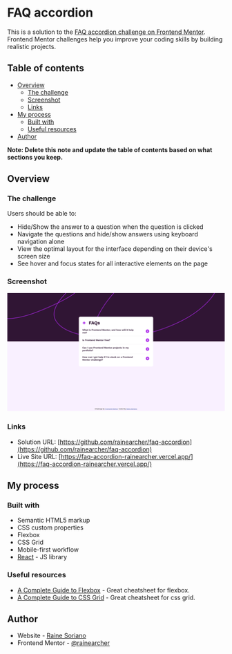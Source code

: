 # FAQ accordion

This is a solution to the [FAQ accordion challenge on Frontend Mentor](https://www.frontendmentor.io/challenges/faq-accordion-wyfFdeBwBz). Frontend Mentor challenges help you improve your coding skills by building realistic projects. 

## Table of contents

- [Overview](#overview)
  - [The challenge](#the-challenge)
  - [Screenshot](#screenshot)
  - [Links](#links)
- [My process](#my-process)
  - [Built with](#built-with)
  - [Useful resources](#useful-resources)
- [Author](#author)

**Note: Delete this note and update the table of contents based on what sections you keep.**

## Overview

### The challenge

Users should be able to:

- Hide/Show the answer to a question when the question is clicked
- Navigate the questions and hide/show answers using keyboard navigation alone
- View the optimal layout for the interface depending on their device's screen size
- See hover and focus states for all interactive elements on the page

### Screenshot

![](./screenshot.png)

### Links

- Solution URL: [https://github.com/rainearcher/faq-accordion](https://github.com/rainearcher/faq-accordion)
- Live Site URL: [https://faq-accordion-rainearcher.vercel.app/](https://faq-accordion-rainearcher.vercel.app/)

## My process

### Built with

- Semantic HTML5 markup
- CSS custom properties
- Flexbox
- CSS Grid
- Mobile-first workflow
- [React](https://reactjs.org/) - JS library

### Useful resources

- [A Complete Guide to Flexbox](https://css-tricks.com/snippets/css/a-guide-to-flexbox/) - Great cheatsheet for flexbox.
- [A Complete Guide to CSS Grid](https://css-tricks.com/snippets/css/complete-guide-grid/) - Great cheatsheet for css grid.

## Author

- Website - [Raine Soriano](https://github.com/rainearcher)
- Frontend Mentor - [@rainearcher](https://www.frontendmentor.io/profile/rainearcher)
